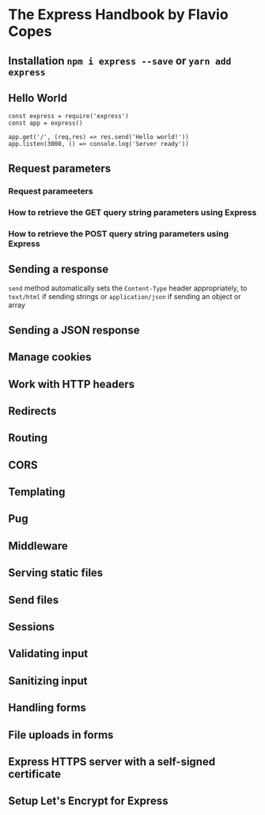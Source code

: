 # The Express Handbook by Flavio Copes
## Installation `npm i express --save` or `yarn add express`
## Hello World
```
const express = require('express')
const app = express()

app.get('/', (req,res) => res.send('Hello world!'))
app.listen(3000, () => console.log('Server ready'))
```
##  Request parameters
### Request parameeters
### How to retrieve the GET query string parameters using Express
### How to retrieve the POST query string parameters using Express
##  Sending a response
`send` method automatically sets the `Content-Type` header appropriately, to `text/html` if sending strings or `application/json` if sending an object or array
##  Sending a JSON response
##  Manage cookies
##  Work with HTTP headers
##  Redirects
##  Routing
##  CORS
##  Templating
##  Pug
##  Middleware
##  Serving static files 
##  Send files
##  Sessions
##  Validating input
##  Sanitizing input
##  Handling forms
##  File uploads in forms
##  Express HTTPS server with a self-signed certificate
##  Setup Let's Encrypt for Express